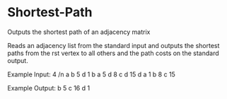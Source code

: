 # Shortest-Path
Outputs the shortest path of an adjacency matrix

Reads an adjacency list from the standard input and outputs the shortest paths from the rst
vertex to all others and the path costs on the standard output.

Example Input:
4 /n
a b 5 d 1
b a 5 d 8
c d 15
d a 1 b 8 c 15


Example Output:
b 5
c 16
d 1
